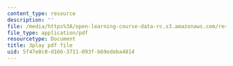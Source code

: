 ```yaml
---
content_type: resource
description: ''
file: /media/https%3A/open-learning-course-data-rc.s3.amazonaws.com/res-6-006-video-demonstrations-in-lasers-and-optics-spring-2008/5f47e8c0d1663711093fb69edeba4814_kuht5Nv3Iio.pdf
file_type: application/pdf
resourcetype: Document
title: 3play pdf file
uid: 5f47e8c0-d166-3711-093f-b69edeba4814
---
```

